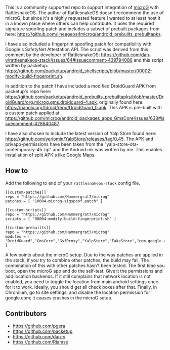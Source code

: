 This is a community supported repo to support integration of [microG](https://microg.org/) with RattlesnakeOS. The author of RattlesnakeOS doesn't recommend the use of microG, but since it's a highly requested feature I wanted to at least host it in a known place where others can help contribute. It uses the required signature spoofing patch and includes a subset of prebuilt packages from here: https://github.com/lineageos4microg/android_prebuilts_prebuiltapks.

I have also included a fingerprint spoofing patch for compatibility with Google's SafetyNet Attestation API. The script was derived from this comment by the developer of RattlesnakeOS: https://github.com/dan-v/rattlesnakeos-stack/issues/64#issuecomment-439794086 and this script written by packetup: https://github.com/packetup/android_shellscripts/blob/master/00002-modify-build-fingerprint.sh.

In addition to the patch I have included a modified DroidGuard APK from packetup's repo here: https://github.com/packetup/android_prebuilts_prebuiltapks/blob/master/DroidGuard/org.microg.gms.droidguard-4.apk, originally found here: https://nanolx.org/fdroid/repo/DroidGuard_0.apk. This APK is pre-built with a custom patch applied at https://github.com/microg/android_packages_apps_GmsCore/issues/638#issuecomment-428640487.

I have also chosen to include the latest version of Yalp Store found here: https://github.com/yeriomin/YalpStore/releases/tag/0.45. The APK and privapp-permissions have been taken from the "yalp-store-ota-contemporary-45.zip" and the Android.mk was written by me. This enables installation of split APK's like Google Maps.

## How to
Add the following to end of your `rattlesnakeos-stack` config file.
```
[[custom-patches]]
repo = "https://github.com/Hammergrat7/microg"
patches = [ "10004-microg-sigspoof.patch" ]

[[custom-scripts]]
repo = "https://github.com/Hammergrat7/microg"
scripts = [ "90004-modify-build-fingerprint.sh" ]

[[custom-prebuilts]]
repo = "https://github.com/Hammergrat7/microg"
modules = [ "DroidGuard","GmsCore","GsfProxy","YalpStore","FakeStore","com.google.android.maps.jar" ]
```

A few points about the microG setup. Due to the way patches are applied in the stack, if you try to combine other patches, the build may fail. The combination of this with other patches hasn't been tested. The first time you boot, open the microG app and do the self-test. Give it the permissions and add location backends. If it still complains that network location is not enabled, you need to toggle the location from main android settings once for it to work. Ideally, you should get all check boxes after that. Finally, in Chromium, go to site settings, and disable the location permission for google.com; it causes crashes in the microG setup.

## Contributors
* https://github.com/pgera
* https://github.com/packetup
* https://github.com/dan-v
* https://github.com/Riamse
